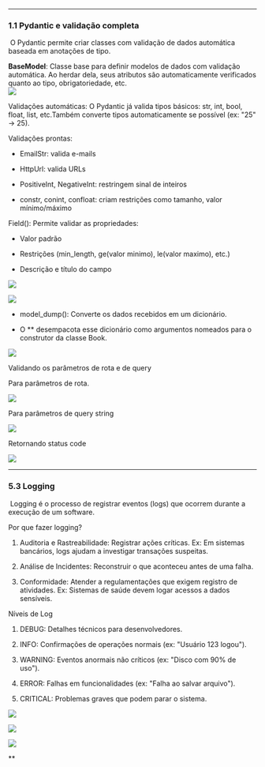   
___
### **1.1 Pydantic e validação completa**
 O Pydantic permite criar classes com validação de dados automática baseada em anotações de tipo.

**BaseModel**: Classe base para definir modelos de dados com validação automática. Ao herdar dela, seus atributos são automaticamente verificados quanto ao tipo, obrigatoriedade, etc.  
![](https://lh7-rt.googleusercontent.com/docsz/AD_4nXe3kLWjpvO57LRpg-VtM4mQLxGogPIUh0bxbLzwzKp86sDPLZhDVu67SKU-PV_YweDW_JqB7CJeb1Dr9U_bn2k84t1SuuV_HvExu2q8cyrJ0vKX16VLnp5fogZUUx4-e56whNIIug?key=jnfZcvbkf1zKPUZCAbeT6ysv)

Validações automáticas: O Pydantic já valida tipos básicos: str, int, bool, float, list, etc.Também converte tipos automaticamente se possível (ex: "25" → 25).
  

Validações prontas: 

- EmailStr: valida e-mails
    
- HttpUrl: valida URLs
    
- PositiveInt, NegativeInt: restringem sinal de inteiros
    
- constr, conint, confloat: criam restrições como tamanho, valor mínimo/máximo
    

  

Field(): Permite validar as propriedades:

- Valor padrão
    
- Restrições (min_length, ge(valor minimo), le(valor maximo), etc.)
    
- Descrição e título do campo
    

![](https://lh7-rt.googleusercontent.com/docsz/AD_4nXehyP_RCVy118OkxWW-z8oC3Jq9ZXcu5NHqsIi2hVOFYeMjuwCLDCI8yX2VpEkBQr5hnFoCpbCmdo9Bl6MqUX8VJcBtm7C0IUH9pLlZTg6NXeGAyxmHXQ4j-bM_tZte5060oond?key=jnfZcvbkf1zKPUZCAbeT6ysv)

![](https://lh7-rt.googleusercontent.com/docsz/AD_4nXeK_-PHX4of73UOxASbsQ6I2FaVc18SixFYqt2N6FJ6WjLhs501qHegA8eFxzkUbHCG1ehc6-P-fcD2Zuh0YUk1AbDQu9tiqNZWiLYXmDYM0FaImaJo_ucmGJHeDNVcnmjOEYVrxQ?key=jnfZcvbkf1zKPUZCAbeT6ysv)

- model_dump(): Converte os dados recebidos em um dicionário.
    
- O ** desempacota esse dicionário como argumentos nomeados para o construtor da classe Book.
    

![](https://lh7-rt.googleusercontent.com/docsz/AD_4nXcW5T6-jcdYkIIaKdQ3YQ5Mt-c_fEaZEEo5pMM4O7oqQmGZtbqyVCRqSQpeepzh1haEcVjzwzi86Xff2BMwbzE9zs3G9QRxGQTcNDDn2i-LP6EQuVWTi6M3Sa6f1ru1QHbMoR53IQ?key=jnfZcvbkf1zKPUZCAbeT6ysv)

  

Validando os parâmetros de rota e de query

Para parâmetros de rota.

![](https://lh7-rt.googleusercontent.com/docsz/AD_4nXc2nFeHEGc2Q7H5_WIiiMaeyhaETzAgANRlzMBn5MyMqXPyv913Q6ZDoSb8AP8fPGb-ebQe3wxLNyqa4Z1ipijjvVHoqIicYxLXzt00vQ3vTFYYKZnO7u4cyoyP36ktABbzh4G36Q?key=jnfZcvbkf1zKPUZCAbeT6ysv)

Para parâmetros de query string

![](https://lh7-rt.googleusercontent.com/docsz/AD_4nXd43_3G43m6rGPae3nuOPIBXo1MTNeP2tzHPn9avjSIuJpNHuKb628aM_YkzmZkyzgQUUP2bilAqEoa1kBsXqQwnBioOMefJUBvq3aaO9pH87z25-5zJNDLagOv9eWBA0WlNdWpgw?key=jnfZcvbkf1zKPUZCAbeT6ysv)

Retornando status code

![](https://lh7-rt.googleusercontent.com/docsz/AD_4nXeqqBe8RbHYSm4YaEpI7EZCFNdFfB5gc2vFr_nfDCAFEt3vH7SbaU87vKqWvfh5LqpS1xXE8Ki3WcdMREkW7NzteO2qYYlEqwUURIxdXtZMaMwu_y2mOBWDjgPYCz489Jm6y4DHVw?key=jnfZcvbkf1zKPUZCAbeT6ysv)

  

___________________________________________________________________________

### 5.3 Logging

 Logging é o processo de registrar eventos (logs) que ocorrem durante a execução de um software. 

  

Por que fazer logging?

1. Auditoria e Rastreabilidade: Registrar ações críticas. Ex: Em sistemas bancários, logs ajudam a investigar transações suspeitas.
    
2. Análise de Incidentes: Reconstruir o que aconteceu antes de uma falha.
    
3. Conformidade: Atender a regulamentações que exigem registro de atividades. Ex: Sistemas de saúde devem logar acessos a dados sensíveis.
    

  

Níveis de Log 

1. DEBUG: Detalhes técnicos para desenvolvedores.
    
2. INFO: Confirmações de operações normais (ex: "Usuário 123 logou").
    
3. WARNING: Eventos anormais não críticos (ex: "Disco com 90% de uso").
    
4. ERROR: Falhas em funcionalidades (ex: "Falha ao salvar arquivo").
    
5. CRITICAL: Problemas graves que podem parar o sistema.
    

![](https://lh7-rt.googleusercontent.com/docsz/AD_4nXfm2eEi0sk98SXICCRQjRwvoRH2g7Uq-k3jzaFN1Kq9-BI1heEZ1C-199U5gCWo8LzDDEQY7xcukTr30rlSxdv3LTGzaD_tltxOLHvXqV-5dewnh90tckefLlSSnRh-vtcKlkTV?key=jnfZcvbkf1zKPUZCAbeT6ysv)

![](https://lh7-rt.googleusercontent.com/docsz/AD_4nXflCNUArXeBWEiaVvFXQ-0jBgnvbFX0kJXn1mXrT0gKPCdD73fP2WwMAF2EKqw1150MB2CocxGyQ6VGnMLadHcOC-a6OEmrc0E3xHDa17QJDwiEVeswc5KuuTMEx3KQEoCpWRkR?key=jnfZcvbkf1zKPUZCAbeT6ysv)

![](https://lh7-rt.googleusercontent.com/docsz/AD_4nXcdVRsrrEjUzJ32Pit40GulhskUzXjPdIry90TFLWrkSfovZB2iJUFsnWHS71Zdz0IE6TFn6_sxkqszsaIVV-Mm2TSbB4BtoAXpmFVZsXLOcJ0bvRJKqY5zvaxqp8duJ2iSyumgCg?key=jnfZcvbkf1zKPUZCAbeT6ysv)

  
  
**